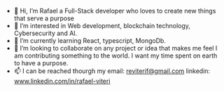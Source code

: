 - 👋 Hi, I’m Rafael a Full-Stack developer who loves to create new things that serve a purpose 
- 👀 I’m interested in Web development, blockchain technology, Cybersecurity and AI. 
- 🌱 I’m currently learning React, typescript, MongoDb.
- 💞️ I’m looking to collaborate on any project or idea that makes me feel I am contributing something to the world. I want my time spent on earth to have a purpose.
- 📫 I can be reached thourgh my email: reviterif@gmail.com
                                  linkedin: www.linkedin.com/in/rafael-viteri

<!---
rafaelvf/rafaelvf is a ✨ special ✨ repository because its `README.md` (this file) appears on your GitHub profile.
You can click the Preview link to take a look at your changes.
--->
